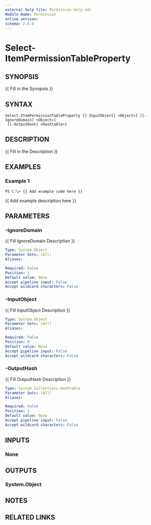 ```yaml
---
external help file: Permission-help.xml
Module Name: Permission
online version:
schema: 2.0.0
---
```


# Select-ItemPermissionTableProperty

## SYNOPSIS
{{ Fill in the Synopsis }}

## SYNTAX

```
Select-ItemPermissionTableProperty [[-InputObject] <Object>] [[-IgnoreDomain] <Object>]
 [[-OutputHash] <Hashtable>]
```

## DESCRIPTION
{{ Fill in the Description }}

## EXAMPLES

### Example 1
```
PS C:\> {{ Add example code here }}
```

{{ Add example description here }}

## PARAMETERS

### -IgnoreDomain
{{ Fill IgnoreDomain Description }}

```yaml
Type: System.Object
Parameter Sets: (All)
Aliases:

Required: False
Position: 1
Default value: None
Accept pipeline input: False
Accept wildcard characters: False
```

### -InputObject
{{ Fill InputObject Description }}

```yaml
Type: System.Object
Parameter Sets: (All)
Aliases:

Required: False
Position: 0
Default value: None
Accept pipeline input: False
Accept wildcard characters: False
```

### -OutputHash
{{ Fill OutputHash Description }}

```yaml
Type: System.Collections.Hashtable
Parameter Sets: (All)
Aliases:

Required: False
Position: 2
Default value: None
Accept pipeline input: False
Accept wildcard characters: False
```

## INPUTS

### None
## OUTPUTS

### System.Object
## NOTES

## RELATED LINKS
